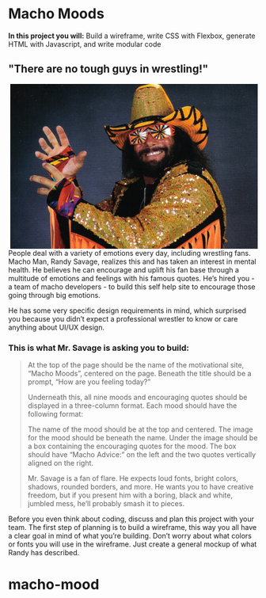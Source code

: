 # Macho Moods

<aside>
<strong>In this project you will:</strong> Build a wireframe, write CSS with Flexbox, generate HTML with Javascript, and write modular code
</aside>

## "There are no tough guys in wrestling!"

<img src="./assets/MachoManSavage.jpeg" width="500px" align="right" />
People deal with a variety of emotions every day, including wrestling fans. Macho Man, Randy Savage, realizes this and has taken an interest in mental health. He believes he can encourage and uplift his fan base through a multitude of emotions and feelings with his famous quotes. He’s hired you - a team of macho developers - to build this self help site to encourage those going through big emotions. 

He has some very specific design requirements in mind, which surprised you because you didn’t expect a professional wrestler to know or care anything about UI/UX design. 

### This is what Mr. Savage is asking you to build: 

> At the top of the page should be the name of the motivational site, “Macho Moods”, centered on the page. Beneath the title should be a prompt, “How are you feeling today?”
>
>Underneath this, all nine moods and encouraging quotes should be displayed in a three-column format. Each mood should have the following format: 
>
>The name of the mood should be at the top and centered. The image for the mood should be beneath the name. Under the image should be a box containing the encouraging quotes for the mood. The box should have “Macho Advice:” on the left and the two quotes vertically aligned on the right.
>
>Mr. Savage is a fan of flare. He expects loud fonts, bright colors, shadows, rounded borders, and more. He wants you to have creative freedom, but if you present him with a boring, black and white, jumbled mess, he’ll probably smash it to pieces.
> 

Before you even think about coding, discuss and plan this project with your team. The first step of planning is to build a wireframe, this way you all have a clear goal in mind of what you’re building. Don’t worry about what colors or fonts you will use in the wireframe. Just create a general mockup of what Randy has described.
# macho-mood
